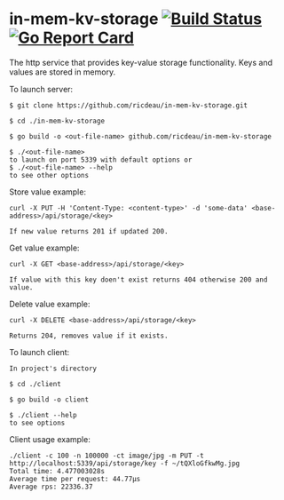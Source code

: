 # in-mem-kv-storage [![Build Status](https://travis-ci.org/ricdeau/in-mem-kv-storage.svg?branch=master)](https://travis-ci.org/ricdeau/in-mem-kv-storage) [![Go Report Card](https://goreportcard.com/badge/github.com/ricdeau/in-mem-kv-storage)](https://goreportcard.com/report/github.com/ricdeau/in-mem-kv-storage)

The http service that provides key-value storage functionality.
Keys and values are stored in memory.

To launch server:

    $ git clone https://github.com/ricdeau/in-mem-kv-storage.git
 
    $ cd ./in-mem-kv-storage
 
    $ go build -o <out-file-name> github.com/ricdeau/in-mem-kv-storage
 
    $ ./<out-file-name> 
    to launch on port 5339 with default options or
    $ ./<out-file-name> --help
    to see other options
    
Store value example:
    
    curl -X PUT -H 'Content-Type: <content-type>' -d 'some-data' <base-address>/api/storage/<key>
    
    If new value returns 201 if updated 200.
    
Get value example:

    curl -X GET <base-address>/api/storage/<key>
    
    If value with this key doen't exist returns 404 otherwise 200 and value.
    
Delete value example:
    
    curl -X DELETE <base-address>/api/storage/<key>
    
    Returns 204, removes value if it exists.
    

To launch client:

    In project's directory 
    
    $ cd ./client
    
    $ go build -o client
    
    $ ./client --help
    to see options
    
Client usage example:
    
    ./client -c 100 -n 100000 -ct image/jpg -m PUT -t http://localhost:5339/api/storage/key -f ~/tQXloGfkwMg.jpg
    Total time: 4.477003028s
    Average time per request: 44.77µs
    Average rps: 22336.37

    
 
